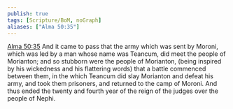 ```yaml
---
publish: true
tags: [Scripture/BoM, noGraph]
aliases: ["Alma 50:35"]
---
```

[Alma 50:35](https://churchofjesuschrist.org/study/scriptures/bofm/alma/50?lang=eng&id=p35#p35) And it came to pass that the army which was sent by Moroni, which was led by a man whose name was Teancum, did meet the people of Morianton; and so stubborn were the people of Morianton, (being inspired by his wickedness and his flattering words) that a battle commenced between them, in the which Teancum did slay Morianton and defeat his army, and took them prisoners, and returned to the camp of Moroni. And thus ended the twenty and fourth year of the reign of the judges over the people of Nephi.
